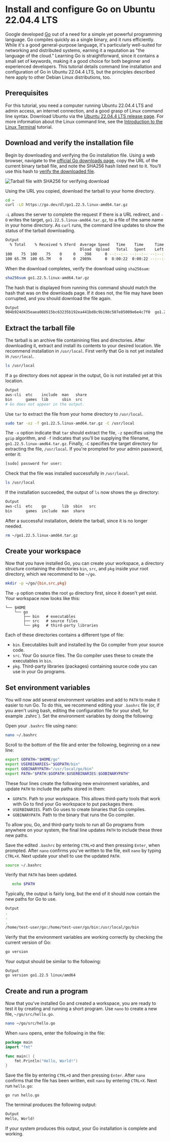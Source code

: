 # Install and configure Go on Ubuntu 22.04.4 LTS

Google developed [Go](https://golang.org/) out of a need for a simple yet powerful programming language. Go compiles quickly as a single binary, and it runs efficiently. While it's a good general-purpose language, it's particularly well-suited for networking and distributed systems, earning it a reputation as "the language of the cloud.” Learning Go is straightforward, since it contains a small set of keywords, making it a good choice for both beginner and experienced developers. This tutorial details command line installation and configuration of Go in Ubuntu 22.04.4 LTS, but the principles described here apply to other Debian Linux distributions, too.

## Prerequisites

For this tutorial, you need a computer running Ubuntu 22.04.4 LTS and admin access, an internet connection, and a good grasp of Linux command line syntax.  Download Ubuntu via the [Ubuntu 22.04.4 LTS release page](http://releases.ubuntu.com/jammy). For more information about the Linux command line, see the [Introduction to the Linux Terminal](https://www.digitalocean.com/community/tutorials/an-introduction-to-the-linux-terminal) tutorial. 

## Download and verify the installation file

Begin by downloading and verifying the Go installation file. Using a web browser, navigate to the [official Go downloads page](https://golang.org/dl/), copy the URL of the current binary tarball file, and note the SHA256 hash listed next to it. You’ll use this hash to [verify the downloaded file](https://www.digitalocean.com/community/tutorials/how-to-verify-downloaded-files).

![Tarball file with SHA256 for verifying download](./assets/images/sha256-optimized.png "Tarball download")

Using the URL you copied, download the tarball to your home directory. 

```bash
cd ~
curl -LO https://go.dev/dl/go1.22.5.linux-amd64.tar.gz 
```

`-L` allows the server to complete the request if there is a URL redirect,  and `-O` writes the target, `go1.22.5.linux-amd64.tar.gz`, to a file of the same name in your home directory. As `curl` runs, the command line updates to show the status of the tarball downloading. 

```bash
Output
  % Total    % Received % Xferd  Average Speed   Time    Time     Time  Current
                                 Dload  Upload   Total   Spent    Left  Speed
100    75  100    75    0     0    398      0 --:--:-- --:--:-- --:--:--   401
100 65.7M  100 65.7M    0     0  2989k      0  0:00:22  0:00:22 --:--:-- 3281k
```

When the download completes, verify the download using `sha256sum`:

```bash
sha256sum go1.22.5.linux-amd64.tar.gz
```
The hash that is displayed from running this command should match the hash that was on the downloads page. If it does not, the file may have been corrupted, and you should download the file again.

```bash
Output
904b924d435eaea086515bc63235b192ea441bd8c9b198c507e85009e6e4c7f0  go1.22.5.linux-amd64.tar.gz
```

## Extract the tarball file

The tarball is an archive file containining files and directories. After downloading it, extract and install its contents to your desired location. We recommend installation in `/usr/local`. First verify that Go is not yet  installed in `/usr/local`.

```bash
ls /usr/local
```

If a `go` directory does not appear in the output, Go is not installed yet at this location. 

```bash
Output
aws-cli  etc    include  man   share
bin      games  lib      sbin  src
# Go does not appear in the output.
```

Use `tar` to extract the file from your home directory to `/usr/local`. 

```bash
sudo tar -xz -f go1.22.5.linux-amd64.tar.gz -C /usr/local  
```

The `-x` option indicate that `tar` should extract the file, `-z` specifies  using the `gzip` algorithm, and `-f` indicates that you'll be supplying the filename, `go1.22.5.linux-amd64.tar.gz`. Finally, `-C` specifies the target directory for extracting the file, `/usr/local`. If you're prompted for your admin password, enter it:

```bash
[sudo] password for user: 
```

Check that the file was installed successfully in `/usr/local`.

```bash
ls /usr/local
```

If the installation succeeded, the output of `ls` now shows the `go` directory:

```bash
Output
aws-cli  etc    go       lib  sbin   src
bin      games  include  man  share
```

After a successful installation, delete the tarball, since it is no longer needed. 

```bash
rm ~/go1.22.5.linux-amd64.tar.gz 
```

## Create your workspace

Now that you have installed Go, you can create your workspace, a directory structure containing the directories `bin`, `src`, and `pkg` inside your root directory, which we recommend to be `~/go`.

```bash
mkdir -p ~/go/{bin,src,pkg}
```

The `-p` option creates the root `go` directory first, since it doesn't yet exist. Your workspace now looks like this:

```
└── $HOME       
    └── go
        ├── bin   # executables
        ├── src   # source files
        └── pkg   # third-party libraries
```

Each of these directories contains a different type of file:

- `bin`. Executables built and installed by the Go compiler from your source code. 
- `src`. Your Go source files. The Go compiler uses these to create the executables in `bin`. 
- `pkg`. Third-party libraries (packages) containing source code you can use in your Go programs.

## Set environment variables

You will now add several environment variables and add to `PATH` to make it easier to run Go. To do this, we recommend  editing your `.bashrc` file (or, if you aren't using bash, editing the configuration file for your shell, for example .zshrc`). Set the environment variables by doing the following:

Open your `.bashrc` file using nano:

```bash
nano ~/.bashrc
```

Scroll to the bottom of the file and enter the following, beginning on a new line:

```bash
export GOPATH="$HOME/go"
export USERBINARIES="$GOPATH/bin"
export GOBINARYPATH="/usr/local/go/bin"
export PATH="$PATH:$GOPATH:$USERBINARIES:$GOBINARYPATH"
``` 

These four lines create the following new environment variables, and update `PATH` to include the paths stored in them:

- `GOPATH`. Path to your workspace. This allows third-party tools that work with Go to find your Go workspace to put packages there.
- `USERBINARIES`. Path Go uses to create binaries that Go compiles. 
- `GOBINARYPATH`. Path to the binary that runs the Go compiler. 

To allow you, Go, and third-party tools to run all Go programs from anywhere on your system, the final line updates `PATH` to include these three new paths.

Save the edited `.bashrc` by entering `CTRL+O` and then pressing `Enter`, when prompted. After `nano` confirms you've written to the file, exit `nano` by typing `CTRL+X`. Next update your shell to use the updated `PATH`.

```bash
source ~/.bashrc
```

Verify that `PATH` has been updated.

```bash
   echo $PATH
```

Typically, the output is fairly long, but the end of it should now contain the new paths for Go to use.

```bash
Output
. 
.
.   
/home/test-user/go:/home/test-user/go/bin:/usr/local/go/bin
 ```

Verify that the environment variables are working correctly by checking the current version of Go:

```bash
go version
```
    
Your output should be similar to the following: 

```bash
Output
go version go1.22.5 linux/amd64
```

## Create and run a program

Now that you've installed Go and created a workspace, you are ready to test it by creating and running a short program. Use `nano` to create a new file, `~/go/src/hello.go`.

```bash
nano ~/go/src/hello.go
```

When `nano` opens, enter the following in the file:

```go
package main
import "fmt"

func main() {
    fmt.Println("Hello, World!")
}   
```

Save the file by entering `CTRL+O` and then pressing `Enter`. After `nano` confirms that the file has been written, exit `nano` by entering `CTRL+X`. Next run `hello.go`:

```
go run hello.go
 ```

The terminal produces the following output:

 ```bash
 Output
 Hello, World!
 ```

If your system produces this output, your Go installation is complete and working.
